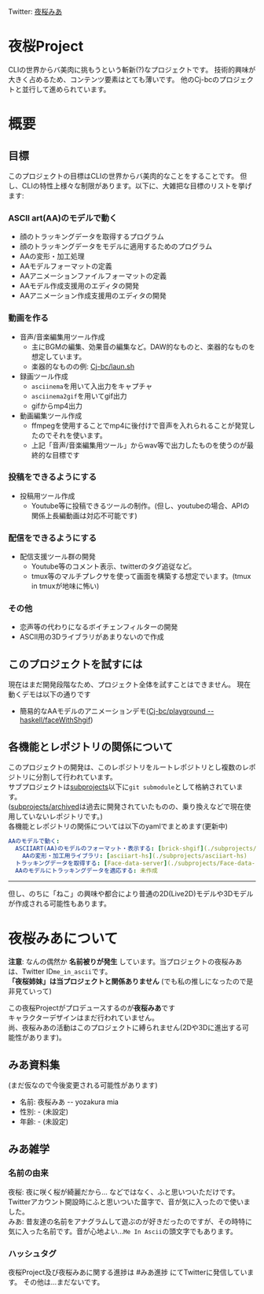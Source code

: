 Twitter: [夜桜みあ](https://twitter.com/me_in_ascii)

# 夜桜Project

CLIの世界からバ美肉に挑もうという斬新(?)なプロジェクトです。
技術的興味が大きく占めるため、コンテンツ要素はとても薄いです。
他のCj-bcのプロジェクトと並行して進められています。

# 概要

## 目標

このプロジェクトの目標はCLIの世界からバ美肉的なことをすることです。
但し、CLIの特性上様々な制限があります。以下に、大雑把な目標のリストを挙げます:

### ASCII art(AA)のモデルで動く

- 顔のトラッキングデータを取得するプログラム
- 顔のトラッキングデータをモデルに適用するためのプログラム
- AAの変形・加工処理
- AAモデルフォーマットの定義
- AAアニメーションファイルフォーマットの定義
- AAモデル作成支援用のエディタの開発
- AAアニメーション作成支援用のエディタの開発

### 動画を作る

- 音声/音楽編集用ツール作成
  - 主にBGMの編集、効果音の編集など。DAW的なものと、楽器的なものを想定しています。
  - 楽器的なものの例: [Cj-bc/laun.sh](https://github.com/Cj-bc/laun.sh)
- 録画ツール作成
  - `asciinema`を用いて入出力をキャプチャ
  - `asciinema2gif`を用いてgif出力
  - gifからmp4出力
- 動画編集ツール作成
  - ffmpegを使用することでmp4に後付けで音声を入れられることが発覚したのでそれを使います。
  - 上記「音声/音楽編集用ツール」からwav等で出力したものを使うのが最終的な目標です

### 投稿をできるようにする

- 投稿用ツール作成
  - Youtube等に投稿できるツールの制作。(但し、youtubeの場合、APIの関係上長編動画は対応不可能です)

### 配信をできるようにする

- 配信支援ツール群の開発
  - Youtube等のコメント表示、twitterのタグ追従など。
  - tmux等のマルチプレクサを使って画面を構築する想定でいます。(tmux in tmuxが地味に怖い)

### その他

- 恋声等の代わりになるボイチェンフィルターの開発
- ASCII用の3Dライブラリがあまりないので作成


## このプロジェクトを試すには

現在はまだ開発段階なため、プロジェクト全体を試すことはできません。
現在動くデモは以下の通りです

- 簡易的なAAモデルのアニメーションデモ([Cj-bc/playground -- haskell/faceWithShgif](https://github.com/Cj-bc/playground/tree/master/haskell/faceWithShgif))



## 各機能とレポジトリの関係について

このプロジェクトの開発は、このレポジトリをルートレポジトリとし複数のレポジトリに分割して行われています。  
サブプロジェクトは[subprojects](./subprojects)以下に`git submodule`として格納されています。  
([subprojects/archived](./subprojects/archived)は過去に開発されていたものの、乗り換えなどで現在使用していないレポジトリです。)  
各機能とレポジトリの関係については以下のyamlでまとめます(更新中)

```yaml
AAのモデルで動く:
  ASCIIART(AA)のモデルのフォーマット・表示する: [brick-shgif](./subprojects/brick-shgif)
    AAの変形・加工用ライブラリ: [asciiart-hs](./subprojects/asciiart-hs)
  トラッキングデータを取得する: [Face-data-server](./subprojects/Face-data-server)
  AAのモデルにトラッキングデータを適応する: 未作成
```


---


但し、のちに「ねこ」の興味や都合により普通の2D(Live2D)モデルや3Dモデルが作成される可能性もあります。

# 夜桜みあについて

**注意**: なんの偶然か **名前被りが発生** しています。当プロジェクトの夜桜みあは、Twitter ID`me_in_ascii`です。  
**「夜桜姉妹」は当プロジェクトと関係ありません** (でも私の推しになったので是非見ていって)

この夜桜Projectがプロデュースするのが**夜桜みあ**です  
キャラクターデザインはまだ行われていません。  
尚、夜桜みあの活動はこのプロジェクトに縛られません(2Dや3Dに進出する可能性があります)。

## みあ資料集

  (まだ仮なので今後変更される可能性があります)

  * 名前: 夜桜みあ -- yozakura mia
  * 性別: - (未設定)
  * 年齢: - (未設定)

## みあ雑学

### 名前の由来
  夜桜: 夜に咲く桜が綺麗だから... などではなく、ふと思いついただけです。Twitterアカウント開設時にふと思いついた苗字で、音が気に入ったので使いました。  
  みあ: 昔友達の名前をアナグラムして遊ぶのが好きだったのですが、その時特に気に入った名前です。音が心地よい...`Me In Ascii`の頭文字でもあります。

### ハッシュタグ

  夜桜Project及び夜桜みあに関する進捗は #みあ進捗 にてTwitterに発信しています。
  その他は...まだないです。

